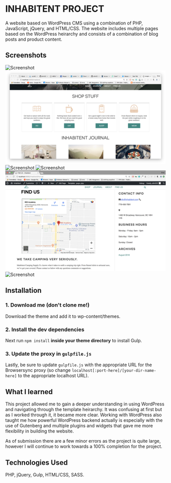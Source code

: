 # INHABITENT PROJECT 
A website based on WordPress CMS using a combination of PHP, JavaScript, jQuery, and HTML/CSS. The website includes multiple pages based on the WordPress heirarchy and consists of a combination of blog posts and product content.   

## Screenshots 
![Screenshot](https://github.com/elim322/inhabitent/blob/master/themes/inhabitent/screenshots/home-inhabitent.png?raw=true "Home Page")
![Screenshot](https://github.com/elim322/inhabitent/blob/master/themes/inhabitent/screenshots/front-page-inhabitent.png?raw=true "Front Page")
![Screenshot](https://github.com/elim322/inhabitent/blob/master/themes/inhabitent/screenshots/journal-inhabitent.png?raw=true "Journal Page")
![Screenshot](https://github.com/elim322/inhabitent/blob/master/themes/inhabitent/screenshots/shop-inhabitent.png?raw=true "Shop Page")
![Screenshot](https://github.com/elim322/inhabitent/blob/master/themes/inhabitent/screenshots/findus-inhabitent.png?raw=true "Find UsPage")
![Screenshot](https://github.com/elim322/inhabitent/blob/master/themes/inhabitent/screenshots/home-inhabitent.png?raw=true "About Page")


## Installation

### 1. Download me (don't clone me!)

Download the theme and add it to wp-content/themes. 

### 2. Install the dev dependencies

Next run `npm install` **inside your theme directory** to install Gulp.

### 3. Update the proxy in `gulpfile.js`

Lastly, be sure to update `gulpfile.js` with the appropriate URL for the Browsersync proxy (so change `localhost[:port-here]/[your-dir-name-here]` to the appropriate localhost URL).

## What I learned 
This project allowed me to gain a deeper understanding in using WordPress and navigating through the template heirarchy. It was confusing at first but as I worked through it, it became more clear. Working with WordPress also taught me how powerful WordPress backend actually is especially with the use of Gutenberg and multiple plugins and widgets that gave me more flexibility in building the website. 

As of submission there are a few minor errors as the project is quite large, however I will continue to work towards a 100% completion for the project. 

## Technologies Used 
PHP, jQuery, Gulp, HTML/CSS, SASS. 